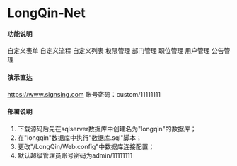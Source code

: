 # LongQin-Net

#### 功能说明
自定义表单 自定义流程 自定义列表 权限管理 部门管理 职位管理 用户管理 公告管理

#### 演示直达
https://www.signsing.com
账号密码：custom/11111111

#### 部署说明

1.  下载源码后先在sqlserver数据库中创建名为"longqin"的数据库；
2.  在"longqin"数据库中执行"数据库.sql"脚本；
3.  更改"/LongQin/Web.config"中数据库连接配置；
4.  默认超级管理员账号密码为admin/11111111
